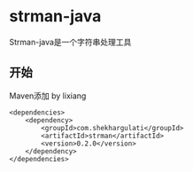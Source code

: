 # strman-java
Strman-java是一个字符串处理工具
## 开始
Maven添加
by lixiang
```
<dependencies>
    <dependency>
        <groupId>com.shekhargulati</groupId>
        <artifactId>strman</artifactId>
        <version>0.2.0</version>
    </dependency>
</dependencies>
```


